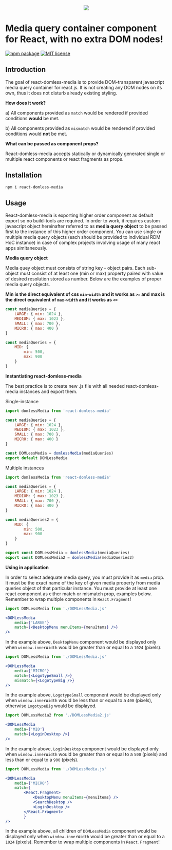 <p align="center"> 
<a href="https://github.com/audiomancer/react-domless-media"><img src="https://user-images.githubusercontent.com/39003780/40459621-b33df2e4-5f02-11e8-9eec-38409dba4801.png" /></a>
</p>

# Media query container component for React, with no extra DOM nodes!

[![npm package](https://img.shields.io/npm/v/react-domless-media.svg?longCache=true&style=flat-square)](https://www.npmjs.com/package/react-domless-media)
[![MIT license](https://img.shields.io/badge/license-MIT-blue.svg?longCache=true&style=flat-square)](https://github.com/audiomancer/react-domless-media/blob/master/LICENSE)

## Introduction

The goal of react-domless-media is to provide DOM-transparent javascript media query container for react.js. It is not creating any DOM nodes on its own, thus it does not disturb already existing styling.

**How does it work?**

a) All components provided as `match` would be rendered if provided conditions **would** be met.

b) All components provided as `mismatch` would be rendered if provided conditions would **not** be met.


**What can be passed as component props?**

React-domless-media accepts statically or dynamically generated single or multiple react components or react fragments as props.

## Installation

```bash
npm i react-domless-media
```

## Usage

React-domless-media is exporting higher order component as default export so no build-tools are required. In order to work, it requires custom javascript object hereinafter referred to as **media query object** to be passed first to the instance of this higher order component. You can use single or multiple media query objects (each should be provided to individual RDM HoC instance) in case of complex projects involving usage of many react apps simltaneously.

**Media query object**

Media quey object must consists of string key - object pairs. Each sub-object must consist of at least one (min or max) property paired with value of desired resolution stored as number. Below are the examples of proper media query objects.

**Min is the direct equivalent of css `min-width` and it works as `>=` and max is the direct equivalent of `max-width` and it works as `<=`**

```javascript
const mediaQueries = {
	LARGE: { min: 1024 },
	MEDIUM: { max: 1023 },
	SMALL: { max: 700 },
	MICRO: { max: 400 }
}
```

```javascript
const mediaQueries = {
	MID: {
		min: 500,
		max: 900
	}
}
```

**Instantiating react-domless-media**

The best practice is to create new .js file with all needed react-domless-media instances and export them.

Single-instance
```javascript
import domlessMedia from 'react-domless-media'

const mediaQueries = {
	LARGE: { min: 1024 },
	MEDIUM: { max: 1023 },
	SMALL: { max: 700 },
	MICRO: { max: 400 }
}

const DOMLessMedia = domlessMedia(mediaQueries)
export default DOMLessMedia
```

Multiple instances
```javascript
import domlessMedia from 'react-domless-media'

const mediaQueries = {
	LARGE: { min: 1024 },
	MEDIUM: { max: 1023 },
	SMALL: { max: 700 },
	MICRO: { max: 400 }
}

const mediaQueries2 = {
	MID: {
		min: 500,
		max: 900
	}
}

export const DOMLessMedia = domlessMedia(mediaQueries)
export const DOMLessMedia2 = domlessMedia(mediaQueries2)
```

**Using in application**

In order to select adequate media query, you must provide it as `media` prop. It must be the exact name of the key of given media property from media queries object of that particular instance.
You must provide at least one react component as either match or mismatch prop, examples below. Remember to wrap multiple components in `React.Fragment`!

```jsx
import DOMLessMedia from './DOMLessMedia.js'

<DOMLessMedia
	media={'LARGE'}
	match={<DesktopMenu menuItems={menuItems} />}
/>
```
In the example above, `DesktopMenu` component would be displayed only when `window.innerWidth` would be greater than or equal to a `1024` (pixels).

```jsx
import DOMLessMedia from './DOMLessMedia.js'

<DOMLessMedia
	media={'MICRO'}
	match={<LogotypeSmall />}
	mismatch={<LogotypeBig />}
/>
```
In the example above, `LogotypeSmall` component would be displayed only when `window.innerWidth` would be less than or equal to a `400` (pixels), otherwise `LogotypeBig` would be displayed.

```jsx
import DOMLessMedia2 from './DOMLessMedia2.js'

<DOMLessMedia
	media={'MID'}
	match={<LoginDesktop />}
/>
```
In the example above, `LoginDesktop` component would be displayed only when `window.innerWidth` would be greater than or equal to a `500` (pixels) and less than or equal to a `900` (pixels).

```jsx
import DOMLessMedia from './DOMLessMedia.js'

<DOMLessMedia
	media={'MICRO'}
	match={
		<React.Fragment>
			<DesktopMenu menuItems={menuItems} />
			<SearchDesktop />
			<LoginDesktop />
		</React.Fragment>
		}
/>
```
In the example above, all children of `DOMLessMedia` component would be displayed only when `window.innerWidth` would be greater than or equal to a `1024` (pixels). Remember to wrap multiple components in `React.Fragment`!
